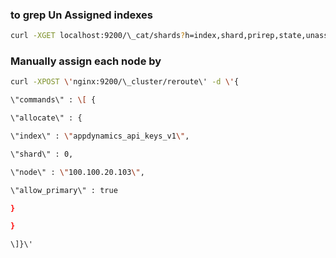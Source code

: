 
### to grep Un Assigned indexes

```bash 
curl -XGET localhost:9200/\_cat/shards?h=index,shard,prirep,state,unassigned.reason\| grep UNASSIGNED
```

### Manually assign each node by

```bash
curl -XPOST \'nginx:9200/\_cluster/reroute\' -d \'{

\"commands\" : \[ {

\"allocate\" : {

\"index\" : \"appdynamics_api_keys_v1\",

\"shard\" : 0,

\"node\" : \"100.100.20.103\",

\"allow_primary\" : true

}

}

\]}\'
```
